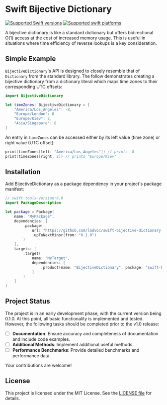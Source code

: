 # Swift Bijective Dictionary

[![Supported Swift versions](https://img.shields.io/endpoint?url=https%3A%2F%2Fswiftpackageindex.com%2Fapi%2Fpackages%2Fladvoc%2FBijectiveDictionary%2Fbadge%3Ftype%3Dswift-versions)](https://swiftpackageindex.com/ladvoc/BijectiveDictionary)
[![Supported swift platforms](https://img.shields.io/endpoint?url=https%3A%2F%2Fswiftpackageindex.com%2Fapi%2Fpackages%2Fladvoc%2FBijectiveDictionary%2Fbadge%3Ftype%3Dplatforms)](https://swiftpackageindex.com/ladvoc/BijectiveDictionary)

A bijective dictionary is like a standard dictionary but offers bidirectional O(1) access
at the cost of increased memory usage. This is useful in situations where time efficiency of reverse lookups is a key consideration.

## Simple Example

`BijectiveDictionary`'s API is designed to closely resemble that of `Dictionary` from the standard library. The follow demonstrates creating a bijective dictionary from a dictionary literal which maps time zones to their corresponding UTC offsets:

```swift
import BijectiveDictionary

let timeZones: BijectiveDictionary = [
    "America/Los_Angeles": -8,
    "Europe/London": 0
    "Europe/Kiev": 2,
    "Asia/Singapore": 8
]
```

An entry in `timeZones` can be accessed either by its left value (time zone) or right value (UTC offset):

```swift
print(timeZones[left: "America/Los_Angeles"]) // prints -8
print(timeZones[right: 2]) // prints "Europe/Kiev"
```

## Installation

Add BijectiveDictionary as a package dependency in your project's package manifest:

```swift
// swift-tools-version:6.0
import PackageDescription

let package = Package(
    name: "MyPackage",
    dependencies: [
        .package(
            url: "https://github.com/ladvoc/swift-bijective-dictionary.git",
            .upToNextMinor(from: "0.1.0")
        )
    ],
    targets: [
        .target(
            name: "MyTarget",
            dependencies: [
                .product(name: "BijectiveDictionary", package: "swift-bijective-dictionary")
            ]
        )
    ]
)
```

## Project Status

The project is in an early development phase, with the current version being 0.1.0. At this point, all basic functionality is implemented and tested. However, the following tasks should be completed prior to the v1.0 release:

- [ ] **Documentation**: Ensure accuracy and completeness of documentation and include code examples.
- [ ] **Additional Methods**: Implement additional useful methods.
- [ ] **Performance Benchmarks**: Provide detailed benchmarks and performance data.

Your contributions are welcome!

## License

This project is licensed under the MIT License. See the [LICENSE file](/LICENSE) for details.
